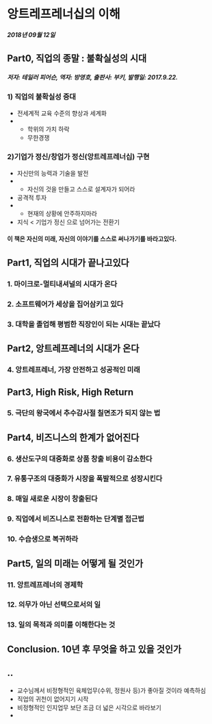 # 앙트레프레너십의 이해

##### 2018년 09월 12일

## Part0, 직업의 종말 : 불확실성의 시대

##### 저자: 테일러 피어슨, 역자: 방영호, 출판사: 부키, 발행일: 2017.9.22.

### 1) 직업의 불확실성 증대

- 전세계적 교육 수준의 향상과 세계화
- - 학위의 가치 하락
  - 무한경쟁

### 2)기업가 정신/창업가 정신(앙트레프레너십) 구현

- 자신만의 능력과 기술을 발전
- - 자신의 것을 만들고 스스로 설계자가 되어라
- 공격적 투자
- - 현재의 상황에 안주하지마라
- 지식 < 기업가 정신 으로 넘어가는 전환기

#### 이 책은 자신의 미래, 자신의 이야기를 스스로 써나가기를 바라고있다.



## Part1, 직업의 시대가 끝나고있다 

### 1. 마이크로-멀티내셔널의 시대가 온다

### 2. 소프트웨어가 세상을 집어삼키고 있다

### 3. 대학을 졸업해 평범한 직장인이 되는 시대는 끝났다



## Part2, 앙트레프레너의 시대가 온다

### 4. 앙트레프레너, 가장 안전하고 성공적인 미래

 

## Part3, High Risk, High Return

### 5. 극단의 왕국에서 추수감사절 칠면조가 되지 않는 법



## Part4, 비즈니스의 한계가 없어진다

### 6. 생산도구의 대중화로 상품 창출 비용이 감소한다

### 7. 유통구조의 대중화가 시장을 폭발적으로 성장시킨다

### 8. 매일 새로운 시장이 창출된다

### 9. 직업에서 비즈니스로 전환하는 단계별 접근법

### 10. 수습생으로 복귀하라



## Part5, 일의 미래는 어떻게 될 것인가

### 11. 앙트레프레너의 경제학

### 12. 의무가 아닌 선택으로서의 일

### 13. 일의 목적과 의미를 이해한다는 것



## Conclusion. 10년 후 무엇을 하고 있을 것인가



## ..

- 교수님께서 비정형적인 육체업무(수위, 정원사 등)가 좋아질 것이라 예측하심
- 직업의 귀천이 없어지기 시작
- 비정형적인 인지업무 보단 조금 더 넓은 시각으로 바라보기
- 
